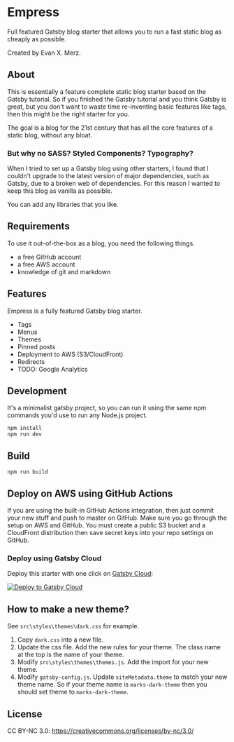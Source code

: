 # Empress

Full featured Gatsby blog starter that allows you to run a fast static blog as cheaply as possible.

Created by Evan X. Merz.

## About

This is essentially a feature complete static blog starter based on the Gatsby tutorial. So if you finished the Gatsby tutorial and you think Gatsby is great, but you don't want to waste time re-inventing basic features like tags, then this might be the right starter for you.

The goal is a blog for the 21st century that has all the core features of a static blog, without any bloat.

### But why no SASS? Styled Components? Typography?

When I tried to set up a Gatsby blog using other starters,
I found that I couldn't upgrade to the latest version of
major dependencies, such as Gatsby, due to a broken web of
dependencies. For this reason I wanted to keep this blog
as vanilla as possible.

You can add any libraries that you like.

## Requirements

To use it out-of-the-box as a blog, you need
the following things.

- a free GitHub account
- a free AWS account
- knowledge of git and markdown

## Features

Empress is a fully featured Gatsby blog starter.

- Tags
- Menus
- Themes
- Pinned posts
- Deployment to AWS (S3/CloudFront)
- Redirects
- TODO: Google Analytics

## Development

It's a minimalist gatsby project, so you can run it using the same npm commands you'd use to run any Node.js project.

```
npm install
npm run dev
```

## Build

```
npm run build
```

## Deploy on AWS using GitHub Actions

If you are using the built-in GitHub Actions integration, then just commit your new stuff and push to master on GitHub. Make sure you go through the setup on AWS and GitHub. You must create a public S3 bucket and a CloudFront distribution then save secret keys into your repo settings on GitHub.

### Deploy using Gatsby Cloud

Deploy this starter with one click on [Gatsby Cloud](https://www.gatsbyjs.com/cloud/):

[<img src="https://www.gatsbyjs.com/deploynow.svg" alt="Deploy to Gatsby Cloud">](https://www.gatsbyjs.com/dashboard/deploynow?url=https://github.com/PaulMorel1/eMPress)

## How to make a new theme?

See `src\styles\themes\dark.css` for example.

1. Copy `dark.css` into a new file.
2. Update the css file. Add the new rules for your theme. The class name at the top is the name of your theme.
3. Modify `src\styles\themes\themes.js`. Add the import for your new theme.
4. Modify `gatsby-config.js`. Update `siteMetadata.theme` to match your new theme name. So if your theme name is `marks-dark-theme` then you should set theme to `marks-dark-theme`.

## License

CC BY-NC 3.0: https://creativecommons.org/licenses/by-nc/3.0/